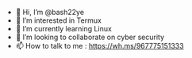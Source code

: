 - 👋 Hi, I’m @bash22ye
- 👀 I’m interested in Termux
- 🌱 I’m currently learning Linux
- 💞️ I’m looking to collaborate on cyber security
- 📫 How to talk to me : https://wh.ms/967775151333

<!---
bash22ye/bash22ye is a ✨ special ✨ repository because its `README.md` (this file) appears on your GitHub profile.
You can click the Preview link to take a look at your changes.
--->
